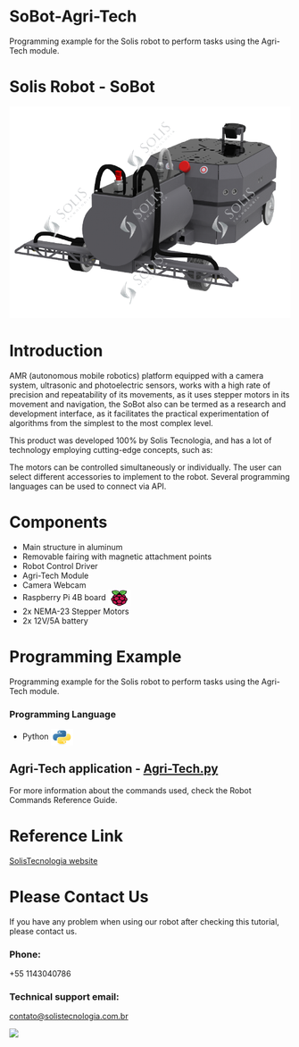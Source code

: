 # SoBot-Agri-Tech
 Programming example for the Solis robot to perform tasks using the Agri-Tech module.


# Solis Robot - SoBot
![](https://github.com/SolisTecnologia/SoBot-Agri-Tech/blob/main/png/SoBotAgro.png)
# Introduction

AMR (autonomous mobile robotics) platform equipped with a camera system, ultrasonic and photoelectric sensors, works with a high rate of precision and repeatability of its movements, as it uses stepper motors in its movement and navigation, the SoBot also can be termed as a research and development interface, as it facilitates the practical experimentation of algorithms from the simplest to the most complex level.

This product was developed 100% by Solis Tecnologia, and has a lot of technology employing cutting-edge concepts, such as:

The motors can be controlled simultaneously or individually.
The user can select different accessories to implement to the robot.
Several programming languages can be used to connect via API.

# Components

* Main structure in aluminum
* Removable fairing with magnetic attachment points
* Robot Control Driver
* Agri-Tech Module
* Camera Webcam
* Raspberry Pi 4B board <img align="center" height="30" width="40" src="https://github.com/devicons/devicon/blob/master/icons/raspberrypi/raspberrypi-original.svg">
* 2x NEMA-23 Stepper Motors
* 2x 12V/5A battery

# Programming Example

 Programming example for the Solis robot to perform tasks using the Agri-Tech module.


### Programming Language

* Python  <img align="center" height="30" width="40" src="https://raw.githubusercontent.com/devicons/devicon/master/icons/python/python-original.svg">


## Agri-Tech application - [Agri-Tech.py](https://github.com/SolisTecnologia/SoBot-Agri-Tech/blob/master/Agri-Tech.py)


For more information about the commands used, check the Robot Commands Reference Guide.


# Reference Link
[SolisTecnologia website](https://solistecnologia.com/produtos/robotsingle)

# Please Contact Us
If you have any problem when using our robot after checking this tutorial, please contact us.

### Phone:
+55 1143040786

### Technical support email: 
contato@solistecnologia.com.br

![](https://github.com/SolisTecnologia/SoBot-Simple-Route/blob/master/png/logo.png)